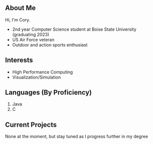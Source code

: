 ## About Me
Hi, I'm Cory.
* 2nd year Computer Science student at Boise State University (graduating 2023)
* US Air Force veteran
* Outdoor and action sports enthusiast

## Interests
* High Performance Computing
* Visualization/Simulation

## Languages (By Proficiency)
1. Java
2. C

## Current Projects
None at the moment, but stay tuned as I progress further in my degree
